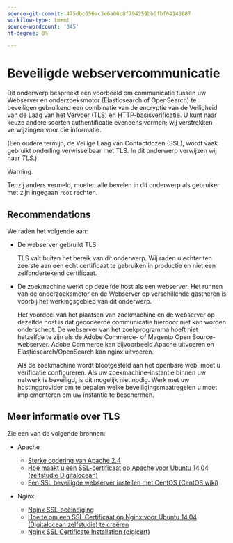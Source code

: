 ```yaml
---
source-git-commit: 475dbc056ac3e6a00c8f794259bb0fbf04143687
workflow-type: tm+mt
source-wordcount: '345'
ht-degree: 0%

---
```

# Beveiligde webservercommunicatie

Dit onderwerp bespreekt een voorbeeld om communicatie tussen uw Webserver en onderzoeksmotor (Elasticsearch of OpenSearch) te beveiligen gebruikend een combinatie van de encryptie van de Veiligheid van de Laag van het Vervoer (TLS) en [HTTP-basisverificatie](https://datatracker.ietf.org/doc/html/rfc2617). U kunt naar keuze andere soorten authentificatie eveneens vormen; wij verstrekken verwijzingen voor die informatie.

(Een oudere termijn, de Veilige Laag van Contactdozen (SSL), wordt vaak gebruikt onderling verwisselbaar met TLS. In dit onderwerp verwijzen wij naar *TLS*.)

>[!WARNING]
>
>Tenzij anders vermeld, moeten alle bevelen in dit onderwerp als gebruiker met zijn ingegaan `root` rechten.

## Recommendations

We raden het volgende aan:

* De webserver gebruikt TLS.

  TLS valt buiten het bereik van dit onderwerp. Wij raden u echter ten zeerste aan een echt certificaat te gebruiken in productie en niet een zelfondertekend certificaat.

* De zoekmachine werkt op dezelfde host als een webserver. Het runnen van de onderzoeksmotor en de Webserver op verschillende gastheren is voorbij het werkingsgebied van dit onderwerp.

  Het voordeel van het plaatsen van zoekmachine en de webserver op dezelfde host is dat gecodeerde communicatie hierdoor niet kan worden onderschept. De webserver van het zoekprogramma hoeft niet hetzelfde te zijn als de Adobe Commerce- of Magento Open Source-webserver. Adobe Commerce kan bijvoorbeeld Apache uitvoeren en Elasticsearch/OpenSearch kan nginx uitvoeren.

  Als de zoekmachine wordt blootgesteld aan het openbare web, moet u verificatie configureren. Als uw zoekmachine-instantie binnen uw netwerk is beveiligd, is dit mogelijk niet nodig. Werk met uw hostingprovider om te bepalen welke beveiligingsmaatregelen u moet implementeren om uw instantie te beschermen.

## Meer informatie over TLS

Zie een van de volgende bronnen:

* Apache

   * [Sterke codering van Apache 2.4](https://httpd.apache.org/docs/2.4/ssl/ssl_howto.html)
   * [Hoe maakt u een SSL-certificaat op Apache voor Ubuntu 14.04 (zelfstudie Digitalocean)](https://www.digitalocean.com/community/tutorials/how-to-create-a-ssl-certificate-on-apache-for-ubuntu-14-04)
   * [Een SSL beveiligde webserver instellen met CentOS (CentOS wiki)](https://wiki.centos.org/HowTos/Https)

* Nginx

   * [Nginx SSL-beëindiging](https://www.nginx.com/resources/admin-guide/nginx-ssl-termination/)
   * [Hoe te om een SSL Certificaat op Nginx voor Ubuntu 14.04 (Digitalocean zelfstudie) te creëren](https://www.digitalocean.com/community/tutorials/how-to-create-an-ssl-certificate-on-nginx-for-ubuntu-14-04)
   * [Nginx SSL Certificate Installation (digicert)](https://www.digicert.com/ssl-certificate-installation-nginx.htm)
